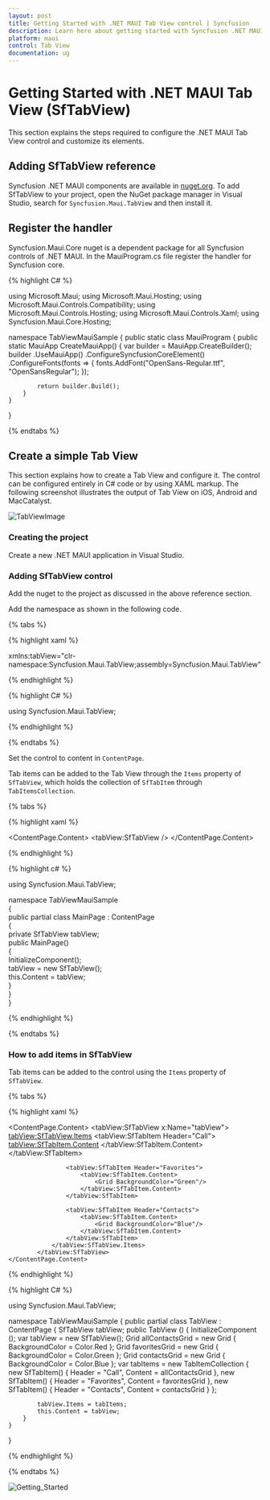 ```yaml
---
layout: post
title: Getting Started with .NET MAUI Tab View control | Syncfusion
description: Learn here about getting started with Syncfusion .NET MAUI Tab View (SfTabView) control, its elements and more.
platform: maui
control: Tab View
documentation: ug
---
```


# Getting Started with .NET MAUI Tab View (SfTabView)

This section explains the steps required to configure the .NET MAUI Tab View control and customize its elements.

## Adding SfTabView reference

Syncfusion .NET MAUI components are available in [nuget.org](https://www.nuget.org/). To add SfTabView to your project, open the NuGet package manager in Visual Studio, search for `Syncfusion.Maui.TabView` and then install it.

## Register the handler

Syncfusion.Maui.Core nuget is a dependent package for all Syncfusion controls of .NET MAUI. In the MauiProgram.cs file register the handler for Syncfusion core.

{% highlight C# %}

using Microsoft.Maui;
using Microsoft.Maui.Hosting;
using Microsoft.Maui.Controls.Compatibility;
using Microsoft.Maui.Controls.Hosting;
using Microsoft.Maui.Controls.Xaml;
using Syncfusion.Maui.Core.Hosting;

namespace TabViewMauiSample
{
    public static class MauiProgram
    {
        public static MauiApp CreateMauiApp()
        {
            var builder = MauiApp.CreateBuilder();
            builder
            .UseMauiApp<App>()
            .ConfigureSyncfusionCoreElement()
            .ConfigureFonts(fonts =>
            {
                fonts.AddFont("OpenSans-Regular.ttf", "OpenSansRegular");
            });

            return builder.Build();
        }
    }
}

{% endtabs %}

## Create a simple Tab View

This section explains how to create a Tab View and configure it. The control can be configured entirely in C# code or by using XAML markup. The following screenshot illustrates the output of Tab View on iOS, Android and MacCatalyst.

![TabViewImage](images/TabView.png)

### Creating the project

Create a new .NET MAUI application in Visual Studio.

### Adding SfTabView control

Add the nuget to the project as discussed in the above reference section.

Add the namespace as shown in the following code.

{% tabs %}

{% highlight xaml %}

xmlns:tabView="clr-namespace:Syncfusion.Maui.TabView;assembly=Syncfusion.Maui.TabView"
	
{% endhighlight %}

{% highlight C# %}

using Syncfusion.Maui.TabView;

{% endhighlight %}

{% endtabs %}

Set the control to content in `ContentPage`.

Tab items can be added to the Tab View through the `Items` property of `SfTabView`, which holds the collection of `SfTabItem` through `TabItemsCollection`.

{% tabs %}

{% highlight xaml %}

<?xml version="1.0" encoding="utf-8" ?>
<ContentPage xmlns="http://schemas.microsoft.com/dotnet/2021/maui"
            xmlns:x="http://schemas.microsoft.com/winfx/2009/xaml"
            x:Class="TabViewMauiSample.MainPage"
            xmlns:tabView="http://schemas.syncfusion.com/maui"
            BackgroundColor="{DynamicResource PageBackgroundColor}">
    <ContentPage.Content> 
        <tabView:SfTabView /> 
    </ContentPage.Content>  
</ContentPage>

{% endhighlight %}

{% highlight c# %}

using Syncfusion.Maui.TabView;

namespace TabViewMauiSample  
{  
    public partial class MainPage : ContentPage                  
    {   
        private SfTabView tabView;   
        public MainPage()   
        {   
            InitializeComponent();       
            tabView = new SfTabView();   
            this.Content = tabView;  
        }  
    }  
}  

{% endhighlight %}

{% endtabs %}

### How to add items in SfTabView

Tab items can be added to the control using the `Items` property of `SfTabView`.

{% tabs %}

{% highlight xaml %}

<ContentPage xmlns="http://schemas.microsoft.com/dotnet/2021/maui"
             xmlns:x="http://schemas.microsoft.com/winfx/2009/xaml"
             x:Class="TabViewMauiSample.MainPage"
             xmlns:tabView="http://schemas.syncfusion.com/maui"
             BackgroundColor="{DynamicResource SecondaryColor}">
    <ContentPage.Content>
          <tabView:SfTabView x:Name="tabView">
                <tabView:SfTabView.Items>
                    <tabView:SfTabItem Header="Call">
                        <tabView:SfTabItem.Content>
                            <Grid BackgroundColor="Red" />
                        </tabView:SfTabItem.Content>
                    </tabView:SfTabItem>

                    <tabView:SfTabItem Header="Favorites">
                        <tabView:SfTabItem.Content>
                            <Grid BackgroundColor="Green"/>
                        </tabView:SfTabItem.Content>
                    </tabView:SfTabItem>

                    <tabView:SfTabItem Header="Contacts">
                        <tabView:SfTabItem.Content>
                            <Grid BackgroundColor="Blue"/>
                        </tabView:SfTabItem.Content>
                    </tabView:SfTabItem>
                </tabView:SfTabView.Items>
            </tabView:SfTabView>
    </ContentPage.Content>
</ContentPage>

{% endhighlight %}

{% highlight C# %}

using Syncfusion.Maui.TabView;

namespace TabViewMauiSample
{
	public partial class TabView : ContentPage
	{
        SfTabView tabView;
		public TabView ()
		{
			InitializeComponent ();
            var tabView = new SfTabView();
            Grid allContactsGrid = new Grid { BackgroundColor = Color.Red };
            Grid favoritesGrid = new Grid { BackgroundColor = Color.Green };
            Grid contactsGrid = new Grid { BackgroundColor = Color.Blue };
            var tabItems = new TabItemCollection
            {
                new SfTabItem()
                {
                    Header = "Call",
                    Content = allContactsGrid
                },
                new SfTabItem()
                {
                    Header = "Favorites",
                    Content = favoritesGrid
                },
                new SfTabItem()
                {
                    Header = "Contacts",
                    Content = contactsGrid
                }
            };

            tabView.Items = tabItems;
            this.Content = tabView;
		}
	}
}

{% endhighlight %}

{% endtabs %}

![Getting_Started](images/Getting_Started.png)
